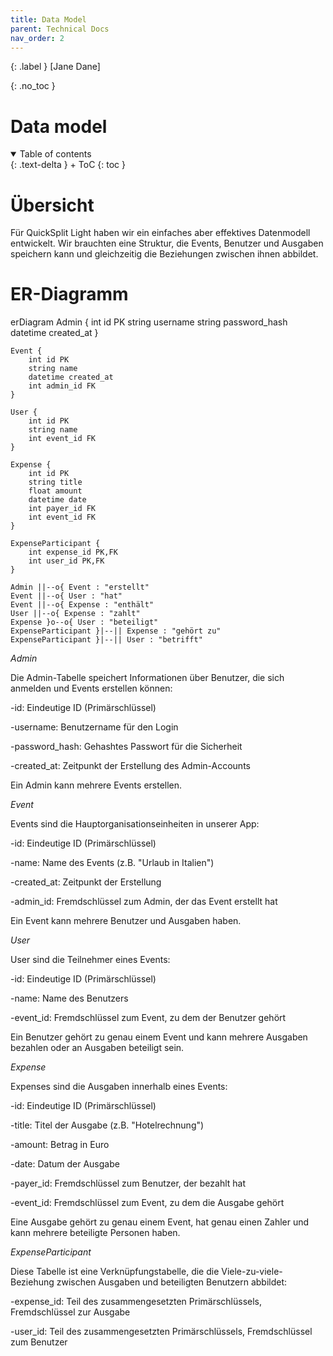 ```yaml
---
title: Data Model
parent: Technical Docs
nav_order: 2
---
```


{: .label }
[Jane Dane]

{: .no_toc }
# Data model

<details open markdown="block">
{: .text-delta }
<summary>Table of contents</summary>
+ ToC
{: toc }
</details>

# Übersicht

Für QuickSplit Light haben wir ein einfaches aber effektives Datenmodell entwickelt. Wir brauchten eine Struktur, die Events, Benutzer und Ausgaben speichern kann und gleichzeitig die Beziehungen zwischen ihnen abbildet.

# ER-Diagramm

erDiagram
    Admin {
        int id PK
        string username
        string password_hash
        datetime created_at
    }
    
    Event {
        int id PK
        string name
        datetime created_at
        int admin_id FK
    }
    
    User {
        int id PK
        string name
        int event_id FK
    }
    
    Expense {
        int id PK
        string title
        float amount
        datetime date
        int payer_id FK
        int event_id FK
    }
    
    ExpenseParticipant {
        int expense_id PK,FK
        int user_id PK,FK
    }
    
    Admin ||--o{ Event : "erstellt"
    Event ||--o{ User : "hat"
    Event ||--o{ Expense : "enthält"
    User ||--o{ Expense : "zahlt"
    Expense }o--o{ User : "beteiligt"
    ExpenseParticipant }|--|| Expense : "gehört zu"
    ExpenseParticipant }|--|| User : "betrifft"


*Admin*

Die Admin-Tabelle speichert Informationen über Benutzer, die sich anmelden und Events erstellen können:

-id: Eindeutige ID (Primärschlüssel)

-username: Benutzername für den Login

-password_hash: Gehashtes Passwort für die Sicherheit

-created_at: Zeitpunkt der Erstellung des Admin-Accounts

Ein Admin kann mehrere Events erstellen.

*Event*

Events sind die Hauptorganisationseinheiten in unserer App:

-id: Eindeutige ID (Primärschlüssel)

-name: Name des Events (z.B. "Urlaub in Italien")

-created_at: Zeitpunkt der Erstellung

-admin_id: Fremdschlüssel zum Admin, der das Event erstellt hat

Ein Event kann mehrere Benutzer und Ausgaben haben.

*User*

User sind die Teilnehmer eines Events:

-id: Eindeutige ID (Primärschlüssel)

-name: Name des Benutzers

-event_id: Fremdschlüssel zum Event, zu dem der Benutzer gehört

Ein Benutzer gehört zu genau einem Event und kann mehrere Ausgaben bezahlen oder an Ausgaben beteiligt sein.

*Expense*

Expenses sind die Ausgaben innerhalb eines Events:

-id: Eindeutige ID (Primärschlüssel)

-title: Titel der Ausgabe (z.B. "Hotelrechnung")

-amount: Betrag in Euro

-date: Datum der Ausgabe

-payer_id: Fremdschlüssel zum Benutzer, der bezahlt hat

-event_id: Fremdschlüssel zum Event, zu dem die Ausgabe gehört

Eine Ausgabe gehört zu genau einem Event, hat genau einen Zahler und kann mehrere beteiligte Personen haben.

*ExpenseParticipant*

Diese Tabelle ist eine Verknüpfungstabelle, die die Viele-zu-viele-Beziehung zwischen Ausgaben und beteiligten Benutzern abbildet:

-expense_id: Teil des zusammengesetzten Primärschlüssels, Fremdschlüssel zur Ausgabe

-user_id: Teil des zusammengesetzten Primärschlüssels, Fremdschlüssel zum Benutzer

 

